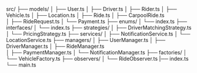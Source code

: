src/
├── models/
│   ├── User.ts
│   ├── Driver.ts
│   ├── Rider.ts
│   ├── Vehicle.ts
│   ├── Location.ts
│   ├── Ride.ts
│   ├── CarpoolRide.ts    
│   ├── RideRequest.ts
│   └── Payment.ts
├── enums/
│   └── index.ts
├── interfaces/
│   └── index.ts
├── strategies/
│   ├── DriverMatchingStrategy.ts
│   └── PricingStrategy.ts
├── services/
│   ├── NotificationService.ts
│   └── LocationService.ts
├── managers/
│   ├── UserManager.ts
│   ├── DriverManager.ts
│   ├── RideManager.ts         
│   ├── PaymentManager.ts
│   └── NotificationManager.ts
├── factories/
│   └── VehicleFactory.ts
├── observers/
│   └── RideObserver.ts
|── index.ts
└── main.ts


